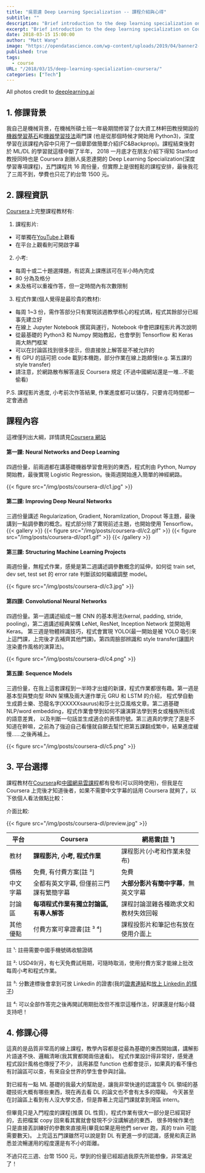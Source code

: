 ```yaml
---
title: "吳恩達 Deep Learning Specialization -- 課程介紹與心得"
subtitle: ""
description: "Brief introduction to the deep learning specialization on Coursera"
excerpt: "Brief introduction to the deep learning specialization on Coursera"
date: 2018-03-15 15:00:00
author: "Matt Wang"
image: "https://opendatascience.com/wp-content/uploads/2019/04/banner2-750x350.jpg"
published: true
tags:
  - course
URL: "/2018/03/15/deep-learning-specialization-coursera/"
categories: ["Tech"]
---
```


All photos credit to [deeplearning.ai](https://www.deeplearning.ai)

## 1. 修課背景

我自己是機械背景，在機械所碩士班一年級期間修習了台大資工林軒田教授開設的[機器學習基石][1]和[機器學習技法][2]兩門課
(也是從那個時候才開始用 Python3)，深度學習在該課程內容中只用了一個章節做簡單介紹(FC&Backprop)。課程結束後對於 ML/DL 的學習就這樣中斷了半年，
2018 一月底才在朋友介紹下得知 Stanford 教授同時也是 Coursera 創辦人吳恩達開的 Deep Learning Specialization(深度學習專項課程)，五門課程共 16 周份量，但實際上是很輕鬆的課程安排，最後我花了三周不到，學費也只花了約台幣 1500 元。

## 2. 課程資訊

[Coursera][4]上完整課程教材有:

1. 課程影片:

- 可單獨在[YouTube][3]上觀看
- 在平台上觀看則可開啟字幕

2. 小考:

- 每周十或二十題選擇題，有認真上課應該可在半小時內完成
- 80 分為及格分
- 未及格可以重複作答，但一定時間內有次數限制

3. 程式作業(個人覺得是最珍貴的教材):

- 每周 1~3 份，需作答部分只有實現該週教學核心的程式碼，程式其餘部分已經事先建立好
- 在線上 Jupyter Notebook 撰寫與運行，Notebook 中會把課程影片再次說明
- 從最基礎的 Python3 和 Numpy 開始教起，也會學到 Tensorflow 和 Keras 兩大熱門框架
- 可以在討論區找到很多提示，但直接放上解答是不被允許的
- 有 GPU 的話可把 code 載到本機跑，部分作業在線上跑頗慢(e.g. 第五課的 style transfer)
- 請注意，於網路散布解答違反 Coursera 規定 (不過中國網站還是一堆...不能偷看)

P.S. 課程影片進度, 小考前次作答結果, 作業進度都可以儲存，只要肯花時間都一定會通過

## 課程內容

這裡僅列出大綱，詳情請見[Coursera 網站][4]

#### 第一課: Neural Networks and Deep Learning

四週份量，前兩週都在講基礎機器學習會用到的東西，程式則由 Python, Numpy 開始教，最後實現 Logistic Regression。後兩週開始進入簡單的神經網路。

{{< figure src="/img/posts/coursera-dl/c1.jpg" >}}

#### 第二課: Improving Deep Neural Networks

三週份量講述 Regularization, Gradient, Noramlization, Dropout 等主題，最後講到一點調參數的概念。程式部分除了實現前述主題，也開始使用 Tensorflow。
{{< gallery >}}
{{< figure src="/img/posts/coursera-dl/c2.gif" >}}
{{< figure src="/img/posts/coursera-dl/opt1.gif" >}}
{{< /gallery >}}

#### 第三課: Structuring Machine Learning Projects

兩週份量，無程式作業，感覺是第二週講述調參數概念的延伸，如何從 train set, dev set, test set 的 error rate 判斷該如何繼續調整 model。

{{< figure src="/img/posts/coursera-dl/c3.jpg" >}}

#### 第四課: Convolutional Neural Networks

四週份量。第一週講述組成一層 CNN 的基本用法(kernal, padding, stride, pooling)，第二週講述經典架構 LeNet, ResNet, Inception Network 並開始用 Keras。
第三週是物體辨識技巧，程式會實現 YOLO(最一開始是被 YOLO 吸引來上這門課，上完後才去補齊其他門課)。第四周臉部辨識和 style transfer(讓圖片渲染畫作風格的演算法)。

{{< figure src="/img/posts/coursera-dl/c4.png" >}}

#### 第五課: Sequence Models

三週份量，在我上這套課程到一半時才出爐的新課，程式作業都很有趣。第一週是基本型與雙向型 RNN 架構及兩大運作單元 GRU 和 LSTM 的介紹，
程式學自動生成爵士樂、恐龍名字(XXXXXsaurus)和莎士比亞風格文章。第二週基礎 NLP/word embedding，程式作業會學到如何不讓演算法學到男女或種族所形成的語意差異，
以及判斷一句話並生成適合的表情符號。第三週真的學完了還是不知道在幹嘛，之前為了強迫自己看懂就自願去幫忙把第五課翻成繁中，結果進度緩慢......之後再補上。

{{< figure src="/img/posts/coursera-dl/c5.png" >}}

## 3. 平台選擇

課程教材在[Coursera][4]和[中國網易雲課程][5]都有發布(可以同時使用)，但我是在 Coursera 上完後才知道後者，如果不需要中文字幕的話用 Coursera 就夠了，以下依個人看法做點比較：

介面比較:

{{< figure src="/img/posts/coursera-dl/preview.jpg" >}}

| 平台     | Coursera                                 | 網易雲[註 ¹]                         |
| -------- | ---------------------------------------- | ------------------------------------ |
| 教材     | **課程影片, 小考, 程式作業**             | 課程影片(小考和作業未發布)           |
| 價格     | 免費, 有付費方案[註 ²]                   | 免費                                 |
| 中文字幕 | 全都有英文字幕, 但僅前三門課有繁簡字幕   | **大部分影片有簡中字幕**，無英文字幕 |
| 討論區   | **每項程式作業有獨立討論區, 有專人解答** | 課程討論混雜各種跪求文和教材失效回報 |
| 其他優點 | 付費方案可拿證書[註 ³ ⁴]                 | 課程投影片和筆記也有放在使用介面上   |

註 ¹: 註冊需要中國手機號碼收驗證碼

註 ²: USD49/月，有七天免費試用期，可隨時取消，使用付費方案才能線上批改每周小考和程式作業。

註 ³: 分數達標後會拿到可放 Linkedin 的證書(我的[證書連結][6]和[放上 Linkedin 的樣子][7])

註 ⁴: 可以全部作答完之後再開試用期批改但不推崇這種作法，好課還是付點小錢支持吧！

## 4. 修課心得

這真的是品質非常高的線上課程，教學內容都是從最為基礎的東西開始講，講解影片語速不快、邏輯清晰(我其實都開兩倍速看)。
程式作業設計得非常好，感覺連程式設計風格也傳授了不少，
該用甚麼 function 也都會提示，如果真的看不懂也有討論區可以查，有來自全世界的學生會參與討論。

對已經有一點 ML 基礎的我最大的幫助是，讓我非常快速的認識當今 DL 領域的基礎技術大概有哪些東西，現在再去看 DL 的論文也不會有太多的障礙。
今天甚至在討論區上看到有人沒大學文憑，但是靠著上完這門課就拿到灣區 intern。

但畢竟只是入門程度的課程(推廣 DL 性質)，程式作業有很大一部分是已經寫好的，去把檔案 copy 回來看其實就會發現不少沒講解過的東西，
很多時候作業也只是直接丟訓練好的參數來直接用(畢竟如果是用他們 server 跑，真的 train 可能需要數天)。
上完這五門課雖然可以說是對 DL 有更進一步的認識，感覺和真正熟悉並流暢運用的程度還是有不小的距離。

不過只花三週、台幣 1500 元，學到的份量已經超過我原先所能想像，非常滿足了！

[1]: https://www.csie.ntu.edu.tw/~htlin/course/mlfound16fall/
[2]: https://www.csie.ntu.edu.tw/~htlin/course/mltech17spring/
[3]: https://www.youtube.com/channel/UCcIXc5mJsHVYTZR1maL5l9w/playlists
[4]: https://www.coursera.org/specializations/deep-learning
[5]: https://mooc.study.163.com/smartSpec/detail/1001319001.htm
[6]: https://www.coursera.org/account/accomplishments/specialization/certificate/M73YAN978SSX
[7]: https://www.linkedin.com/in/wei-hsiang-wang-60841b108/

